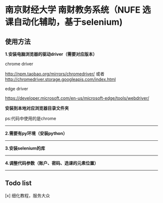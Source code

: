 # 南京财经大学 南财教务系统（NUFE 选课自动化辅助，基于selenium)  

## 使用方法  

__1.安装电脑浏览器的驱动driver（需要对应版本）__
  
  chrome driver
  
  <http://npm.taobao.org/mirrors/chromedriver/>
  或者
  <http://chromedriver.storage.googleapis.com/index.html>
  
  edge driver
  
  <https://developer.microsoft.com/en-us/microsoft-edge/tools/webdriver/>
  
__安装到本地对应浏览器目录文件夹__

ps:代码中使用的是chrome
___

__2.需要有py环境（安装python）__
___

__3.安装selenium的库__
___

__4.调整代码参数（账户、密码、选课的元素位置）__
___

## Todo list
[x] 细化教程，服务大众
